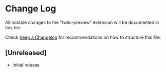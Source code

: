 # Change Log

All notable changes to the "twiki-preview" extension will be documented in this file.

Check [Keep a Changelog](http://keepachangelog.com/) for recommendations on how to structure this file.

## [Unreleased]

- Initial release